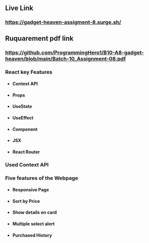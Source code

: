 ## Live Link

### https://gadget-heaven-assigment-8.surge.sh/

## Ruquarement pdf link

 ### https://github.com/ProgrammingHero1/B10-A8-gadget-heaven/blob/main/Batch-10_Assignment-08.pdf

 ### React key Features
   * #### Context API
   * #### Props
   * #### UseState
   * #### UseEffect
   * #### Component
   * #### JSX 
   * #### React Router

### Used Context API

### Five features of the Webpage
   * #### Responsive Page
   * #### Sort by Price
   * #### Show details on card
   * #### Multiple select alert
   * #### Purchased History